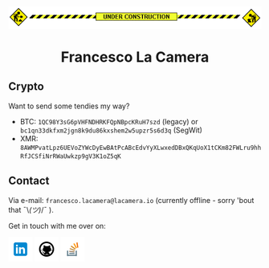 <!-- icons -->
[1.1]: assets/icons/linkedin-48.png
[2.1]: assets/icons/github-48.png
[3.1]: assets/icons/stackoverflow-48.png
[4.1]: assets/icons/cv.png

<!-- links -->
[1]: https://www.linkedin.com/in/fr9ncis
[2]: https://www.github.com/fr9ncis
[3]: https://stackoverflow.com/users/12709483/francesco-la-camera?tab=profile
[4]: https://lacamera.io/var/static/lacamera/cv.pdf

<!-- construction -->
<p align="center">
	<img align="center" src="assets/img/construction.gif">
</p>

<!-- header -->
<h1 align="center">
  Francesco La Camera
</h1>

<!-- crypto -->
## Crypto
Want to send some tendies my way?

  * BTC: `1QC98Y3sG6pVHFNDHRKFQpNBpcKRuH7szd` (legacy) or `bc1qn33dkfxm2jgn8k9du86kxshem2w5upzr5s6d3q` (SegWit)
  * XMR: `8AWMPvatLpz6UEVoZYWcDyEwBAtPcABcEdvYyXLwxedDBxQKqUoX1tCKm82FWLru9hhRfJCSfiNrRWaUwkzp9gV3K1oZ5qK`

<!-- contact -->
## Contact

Via e-mail: `francesco.lacamera@lacamera.io` (currently offline - sorry 'bout that ¯\\_(ツ)_/¯ ).

Get in touch with me over on:

[![linkedin][1.1]][1]
[![github][2.1]][2]
[![stackoverflow][3.1]][3]
